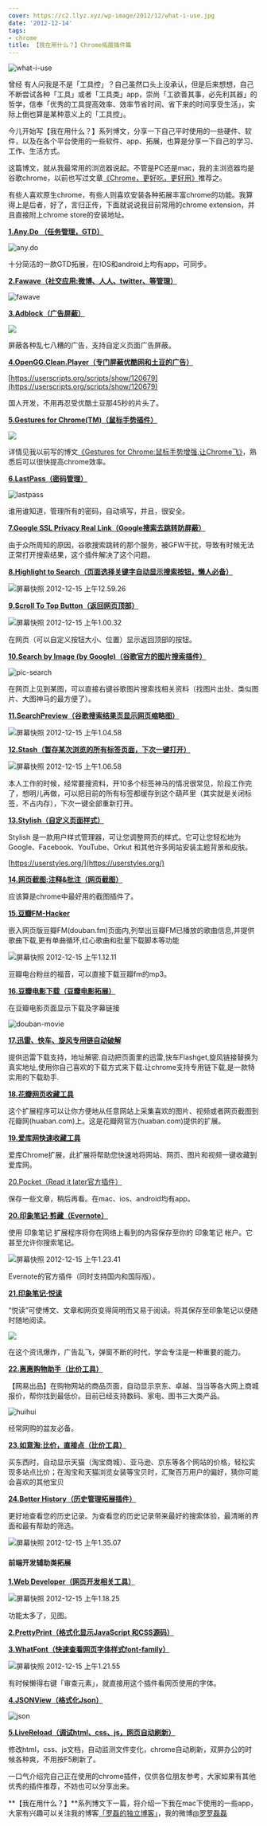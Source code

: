 ```yaml
---
cover: https://c2.llyz.xyz/wp-image/2012/12/what-i-use.jpg
date: '2012-12-14'
tags:
- chrome
title: 【我在用什么？】Chrome拓展插件篇
---
```


![what-i-use](https://c2.llyz.xyz/wp-image/2012/12/what-i-use.jpg)

曾经 有人问我是不是「工具控」？自己虽然口头上没承认，但是后来想想，自己不断尝试各种「工具」或者「工具类」app，崇尚「工欲善其事，必先利其器」的哲学，信奉「优秀的工具提高效率、效率节省时间、省下来的时间享受生活」，实际上倒也算是某种意义上的「工具控」。

今儿开始写【我在用什么？】系列博文，分享一下自己平时使用的一些硬件、软件，以及在各个平台使用的一些软件、app、拓展，也算是分享一下自己的学习、工作、生活方式。

这篇博文，就从我最常用的浏览器说起。不管是PC还是mac，我的主浏览器均是谷歌chrome，以前也写过文章[《Chrome，更好吃，更好用》](https://luolei.org/2011/07/chrome-best/)推荐之。

有些人喜欢原生chrome，有些人则喜欢安装各种拓展丰富chrome的功能。我算得上是后者，好了，言归正传，下面就说说我目前常用的chrome extension，并且直接附上chrome store的安装地址。

**[1.Any.Do （任务管理，GTD）](https://chrome.google.com/webstore/detail/kdadialhpiikehpdeejjeiikopddkjem)**

![any.do](https://c2.llyz.xyz/wp-image/2012/12/屏幕快照-2012-12-15-上午12.41.29.png)

十分简洁的一款GTD拓展，在IOS和android上均有app，可同步。

**[2.Fawave（社交应用:微博、人人、twitter、等管理）](https://chrome.google.com/webstore/detail/fawave/aicelmgbddfgmpieedjiggifabdpcnln)**

![fawave](https://c2.llyz.xyz/wp-image/2012/12/fawave.jpg)

**[3.Adblock（广告屏蔽）](https://userscripts.org/scripts/show/120679)**

![](https://c2.llyz.xyz/wp-image/2012/12/屏幕快照-2012-12-15-上午12.47.04.png)

屏蔽各种乱七八糟的广告，支持自定义页面广告屏蔽。

[**4.OpenGG.Clean.Player（专门屏蔽优酷网和土豆的广告）**](https://userscripts.org/scripts/show/120679)

[https://userscripts.org/scripts/show/120679](https://userscripts.org/scripts/show/120679)

国人开发，不用再忍受优酷土豆那45秒的片头了。

**[5.Gestures for Chrome(TM)（鼠标手势插件）](https://chrome.google.com/webstore/detail/gestures-for-chrometm/jpkfjicglakibpenojifdiepckckakgk)**

![](https://c2.llyz.xyz/wp-image/2012/08/gesture-chrome-title.jpg)

详情见我以前写的博文[《Gestures for Chrome:鼠标手势增强,让Chrome飞》](https://luolei.org/2012/08/gestures-for-chrome-tips/)，熟悉后可以很快提高chrome效率。

**[6.LastPass（密码管理）](https://chrome.google.com/webstore/detail/lastpass/hdokiejnpimakedhajhdlcegeplioahd)**

![lastpass](https://c2.llyz.xyz/wp-image/2012/12/lastpass.jpg)

谁用谁知道，管理所有的密码，自动填写，并且，很安全。

**[7.Google SSL Privacy Real Link（Google搜索去跳转防屏蔽）](https://userscripts.org/scripts/show/145014)**

由于众所周知的原因，谷歌搜索跳转的那个服务，被GFW干扰，导致有时候无法正常打开搜索结果，这个插件解决了这个问题。

**[8.Highlight to Search（页面选择关键字自动显示搜索按钮，懒人必备）](https://chrome.google.com/webstore/detail/search-by-image-by-google/dajedkncpodkggklbegccjpmnglmnflm)**

![屏幕快照 2012-12-15 上午12.59.26](https://c2.llyz.xyz/wp-image/2012/12/屏幕快照-2012-12-15-上午12.59.26.png)

**[9.Scroll To Top Button（返回网页顶部）](https://chrome.google.com/webstore/detail/scroll-to-top-button/chiikmhgllekggjhdfjhajkfdkcngplp)**

![屏幕快照 2012-12-15 上午1.00.32](https://c2.llyz.xyz/wp-image/2012/12/屏幕快照-2012-12-15-上午1.00.32.png)

在网页（可以自定义按钮大小、位置）显示返回顶部的按钮。

**[10.Search by Image (by Google)（谷歌官方的图片搜索插件）](https://chrome.google.com/webstore/detail/search-by-image-by-google/dajedkncpodkggklbegccjpmnglmnflm)**

![pic-search](https://c2.llyz.xyz/wp-image/2012/12/pic-search.jpg)

在网页上见到某图，可以直接右键谷歌图片搜索找相关资料（找图片出处、类似图片、大图神马的最方便了）。

**[11.SearchPreview（谷歌搜索结果页显示网页缩略图）](https://chrome.google.com/webstore/detail/searchpreview/hcjdanpjacpeeppdjkppebobilhaglfo)**

![屏幕快照 2012-12-15 上午1.04.58](https://c2.llyz.xyz/wp-image/2012/12/屏幕快照-2012-12-15-上午1.04.58.png)

**[12.Stash（暂存某次浏览的所有标签页面，下次一键打开）](https://chrome.google.com/webstore/detail/stash/bnhjedgfogckebfhnlicnkbdjlmpibck)**

![屏幕快照 2012-12-15 上午1.06.58](https://c2.llyz.xyz/wp-image/2012/12/屏幕快照-2012-12-15-上午1.06.58.png)

本人工作的时候，经常要搜资料，开10多个标签神马的情况很常见，阶段工作完了，想明儿再做，可以把目前的所有标签都缓存到这个葫芦里（其实就是关闭标签，不占内存），下次一键全部重新打开。

[**13.Stylish（自定义页面样式）**](https://userstyles.org/)

Stylish 是一款用户样式管理器，可让您调整网页的样式。它可让您轻松地为 Google、Facebook、YouTube、Orkut 和其他许多网站安装主题背景和皮肤。

[https://userstyles.org/](https://userstyles.org/)

**[14.网页截图:注释&批注（网页截图）](https://chrome.google.com/webstore/detail/awesome-screenshot-captur/alelhddbbhepgpmgidjdcjakblofbmce)**

应该算是chrome中最好用的截图插件了。

[**15.豆瓣FM-Hacker**](https://chrome.google.com/webstore/detail/%E8%B1%86%E7%93%A3fm-hacker/pjpdhffcchclaedfnlkmpacghddkpgjh)

嵌入网页版豆瓣FM(douban.fm)页面内,列举出豆瓣FM已播放的歌曲信息,并提供歌曲下载,更有单曲循环,红心歌曲和批量下载脚本等功能

![屏幕快照 2012-12-15 上午1.12.11](https://c2.llyz.xyz/wp-image/2012/12/屏幕快照-2012-12-15-上午1.12.11.png)

豆瓣电台粉丝的福音，可以直接下载豆瓣fm的mp3。

[**16.豆瓣电影下载（豆瓣电影拓展）**](https://chrome.google.com/webstore/detail/%E8%B1%86%E7%93%A3%E7%94%B5%E5%BD%B1%E4%B8%8B%E8%BD%BD/kkglchdiipdkokocchjolpabgjlbhafa)

在豆瓣电影页面显示下载及字幕链接

![douban-movie](https://c2.llyz.xyz/wp-image/2012/12/douban-movie.jpg)

[**17.迅雷、快车、旋风专用链自动破解**](https://chrome.google.com/webstore/detail/%E8%BF%85%E9%9B%B7%E3%80%81%E5%BF%AB%E8%BD%A6%E3%80%81%E6%97%8B%E9%A3%8E%E4%B8%93%E7%94%A8%E9%93%BE%E8%87%AA%E5%8A%A8%E7%A0%B4%E8%A7%A3/gmpllenfapkfpdkahamlbmbichihpmmg)

提供迅雷下载支持，地址解密.自动把页面里的迅雷,快车Flashget,旋风链接替换为真实地址,使用你自己喜欢的下载方式来下载.让chrome支持专用链下载,是一款特实用的下载助手.

[**18.花瓣网页收藏工具**](https://chrome.google.com/webstore/detail/%E8%8A%B1%E7%93%A3%E7%BD%91%E9%A1%B5%E6%94%B6%E8%97%8F%E5%B7%A5%E5%85%B7/imamemhokkdleoelohnmkimbmpfglcil)

这个扩展程序可以让你方便地从任意网站上采集喜欢的图片、视频或者网页截图到花瓣网(huaban.com)上。这是花瓣网官方(huaban.com)提供的扩展。

[**19.爱库网快速收藏工具**](https://chrome.google.com/webstore/detail/pocket-formerly-read-it-l/niloccemoadcdkdjlinkgdfekeahmflj)

爱库Chrome扩展，此扩展将帮助您快速地将网站、网页、图片和视频一键收藏到爱库网。

[20.Pocket（Read it later官方插件）](https://chrome.google.com/webstore/detail/pocket-formerly-read-it-l/niloccemoadcdkdjlinkgdfekeahmflj)

保存一些文章，稍后再看。在mac、ios、android均有app。

[**20.印象笔记·剪藏（Evernote）**](https://chrome.google.com/webstore/detail/clearly/iooicodkiihhpojmmeghjclgihfjdjhj)

使用 印象笔记 扩展程序将你在网络上看到的内容保存至你的 印象笔记 帐户。它甚至允许你搜索笔记。

![屏幕快照 2012-12-15 上午1.23.41](https://c2.llyz.xyz/wp-image/2012/12/屏幕快照-2012-12-15-上午1.23.41.png)

Evernote的官方插件（同时支持国内和国际版）。

[**21.印象笔记·悦读**](https://chrome.google.com/webstore/detail/%E6%83%A0%E6%83%A0%E8%B4%AD%E7%89%A9%E5%8A%A9%E6%89%8B/ohjkicjidmohhfcjjlahfppkdblibkkb)

“悦读”可使博文、文章和网页变得简明而又易于阅读。将其保存至印象笔记以便随时随地阅读。

![](https://c2.llyz.xyz/wp-image/2012/04/clearlyshow.jpg)

在这个资讯爆炸，广告乱飞，弹窗不断的时代，学会专注是一种重要的能力。

**[22.惠惠购物助手（比价工具）](https://chrome.google.com/webstore/detail/%E6%83%A0%E6%83%A0%E8%B4%AD%E7%89%A9%E5%8A%A9%E6%89%8B/ohjkicjidmohhfcjjlahfppkdblibkkb)**

【网易出品】在购物网站的商品页面，自动显示京东、卓越、当当等各大网上商城报价，帮你找到最低价。目前已经支持数码、家电、图书三大类产品。

![huihui](https://c2.llyz.xyz/wp-image/2012/12/huihui.jpg)

经常网购的盆友必备。

**[23.如意淘:比价，直接点（比价工具）](https://chrome.google.com/webstore/detail/%E5%A6%82%E6%84%8F%E6%B7%98%E6%AF%94%E4%BB%B7%EF%BC%8C%E7%9B%B4%E6%8E%A5%E7%82%B9/keigpnkjljkelclbjbekcfnaomfodamj)**

买东西时，自动显示天猫（淘宝商城）、亚马逊、京东等各个网站的价格，轻松实现多站点比价；在淘宝和天猫浏览女装等宝贝时，汇聚百万用户的偏好，猜你可能会喜欢的其他宝贝

**[24.Better History（历史管理拓展插件）](https://chrome.google.com/webstore/detail/better-history/obciceimmggglbmelaidpjlmodcebijb)**

更好地查看您的历史记录。为查看您的历史记录带来最好的搜索体验，最清晰的界面和最有帮助的筛选。

![屏幕快照 2012-12-15 上午1.35.07](https://c2.llyz.xyz/wp-image/2012/12/屏幕快照-2012-12-15-上午1.35.07.png)

#### 前端开发辅助类拓展

**[1.Web Developer（网页开发相关工具）](https://chrispederick.com/work/web-developer/)**

![屏幕快照 2012-12-15 上午1.18.25](https://c2.llyz.xyz/wp-image/2012/12/屏幕快照-2012-12-15-上午1.18.25.png)

功能太多了，见图。

**[2.PrettyPrint（格式化显示JavaScript 和CSS源码）](https://chrome.google.com/webstore/detail/prettyprint/nipdlgebaanapcphbcidpmmmkcecpkhg)**

**[3.WhatFont（快速查看网页字体样式font-family）](https://chengyinliu.com/whatfont.html)**

![屏幕快照 2012-12-15 上午1.21.55](https://c2.llyz.xyz/wp-image/2012/12/屏幕快照-2012-12-15-上午1.21.55.png)

有时候懒得右键「审查元素」，就直接用这个插件看网页使用的字体。

**[4.JSONView（格式化Json）](https://chrome.google.com/webstore/detail/jsonview/chklaanhfefbnpoihckbnefhakgolnmc)**

![json](https://c2.llyz.xyz/wp-image/2012/12/json.jpg)

**[5.LiveReload（调试html、css、js，网页自动刷新）](https://chrome.google.com/webstore/detail/livereload/jnihajbhpnppcggbcgedagnkighmdlei)**

修改html，css、js文档，自动监测文件变化，chrome自动刷新，双屏办公的时候各种爽，不用按F5刷新了。

一口气介绍完自己正在使用的chrome插件，仅供各位朋友参考，大家如果有其他优秀的插件推荐，不妨也可以分享出来。

**【我在用什么？】**系列博文下一篇，将介绍一下我在mac下使用的一些app，大家有兴趣可以关注我的博客[「罗磊的独立博客」](https://luolei.org/)，我的微博[@罗罗磊磊](https://weibo.com/foru17)
